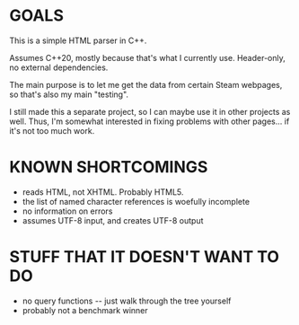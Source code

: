 # GOALS

This is a simple HTML parser in C++.

Assumes C++20, mostly because that's what I currently
use. Header-only, no external dependencies.

The main purpose is to let me get the data from certain Steam
webpages, so that's also my main "testing".

I still made this a separate project, so I can maybe use it in other
projects as well. Thus, I'm somewhat interested in fixing problems
with other pages... if it's not too much work.

# KNOWN SHORTCOMINGS

* reads HTML, not XHTML. Probably HTML5.
* the list of named character references is woefully incomplete
* no information on errors
* assumes UTF-8 input, and creates UTF-8 output

# STUFF THAT IT DOESN'T WANT TO DO

* no query functions -- just walk through the tree yourself
* probably not a benchmark winner
